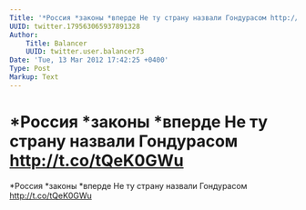 ```yaml
---
Title: '*Россия *законы *вперде Не ту страну назвали Гондурасом http://t.co/tQeK0GWu'
UUID: twitter.179563065937891328
Author:
    Title: Balancer
    UUID: twitter.user.balancer73
Date: 'Tue, 13 Mar 2012 17:42:25 +0400'
Type: Post
Markup: Text
---
```


# *Россия *законы *вперде Не ту страну назвали Гондурасом http://t.co/tQeK0GWu

*Россия *законы *вперде Не ту страну назвали Гондурасом
http://t.co/tQeK0GWu